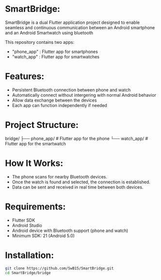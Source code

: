 # SmartBridge:

SmartBridge is a dual Flutter application project designed to enable seamless and continuous communication between an Android smartphone and an Android Smartwatch using bluetooth

This repository contains two apps:

- "phone_app" : Flutter app for smartphones
- "watch_app" : Flutter app for smartwatches

# Features:

- Persistent Bluetooth connection between phone and watch
- Automatically connect without intergering with normal Android behavior
- Allow data exchange between the devices
- Each app can function independently if needed

# Project Structure:

bridge/
├── phone_app/ # Flutter app for the phone
└── watch_app/ # Flutter app for the smartwatch

# How It Works:

- The phone scans for nearby Bluetooth devices.
- Once the watch is found and selected, the connection is established.
- Data can be sent and received in real time between both devices.

# Requirements:

- Flutter SDK
- Android Studio
- Android device with Bluetooth support (phone and watch)
- Minimum SDK: 21 (Android 5.0)

# Installation:

```bash
git clone https://github.com/SwB15/SmartBridge.git
cd SmartBridge/bridge
